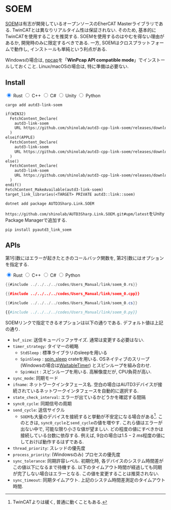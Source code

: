 # SOEM

[SOEM](https://github.com/OpenEtherCATsociety/SOEM)は有志が開発しているオープンソースのEherCAT Masterライブラリである.
TwinCATとは異なりリアルタイム性は保証されない.
そのため, 基本的にTwinCATを使用することを推奨する.
SOEMを使用するのはやむを得ない理由があるか, 開発時のみに限定するべきである.
一方, SOEMはクロスプラットフォームで動作し, インストールも単純という利点がある.

Windowsの場合は, [npcap](https://nmap.org/npcap/)を「**WinPcap API compatible mode**」でインストールしておくこと.
Linux/macOSの場合は, 特に準備は必要ない.

## Install

<div class="tabs">
<input id="rust_tab_install" type="radio" class="tab" name="tab_install" checked>
<label class="tab_item" n=5 for="rust_tab_install">Rust</label>
<input id="cpp_tab_install" type="radio" class="tab" name="tab_install">
<label class="tab_item" n=5 for="cpp_tab_install">C++</label>
<input id="cs_tab_install" type="radio" class="tab" name="tab_install">
<label class="tab_item" n=5 for="cs_tab_install">C#</label>
<input id="unity_tab_install" type="radio" class="tab" name="tab_install">
<label class="tab_item" n=5 for="unity_tab_install">Unity</label>
<input id="python_tab_install" type="radio" class="tab" name="tab_install">
<label class="tab_item" n=5 for="python_tab_install">Python</label>

```rust,name=Shell
cargo add autd3-link-soem
```

```cpp,name=CMakeLists.txt
if(WIN32)
  FetchContent_Declare(
    autd3-link-soem
    URL https://github.com/shinolab/autd3-cpp-link-soem/releases/download/v30.0.1/autd3-link-soem-v30.0.1-win-x64.zip
  )
elseif(APPLE)
  FetchContent_Declare(
    autd3-link-soem
    URL https://github.com/shinolab/autd3-cpp-link-soem/releases/download/v30.0.1/autd3-link-soem-v30.0.1-macos-aarch64.tar.gz
  )
else()
  FetchContent_Declare(
    autd3-link-soem
    URL https://github.com/shinolab/autd3-cpp-link-soem/releases/download/v30.0.1/autd3-link-soem-v30.0.1-linux-x64.tar.gz
  )
endif()
FetchContent_MakeAvailable(autd3-link-soem)
target_link_libraries(<TARGET> PRIVATE autd3::link::soem)
```

```cs,name=Shell
dotnet add package AUTD3Sharp.Link.SOEM
```

<div class="tab_content" id="unity_code_content">
  <p>
    <code class="hljs">https://github.com/shinolab/AUTD3Sharp.Link.SOEM.git#upm/latest</code>をUnity Package Managerで追加する.
  </p>
</div>

```python,name=Shell
pip install pyautd3_link_soem
```
</div>

## APIs

第1引数にはエラーが起きたときのコールバック関数を, 第2引数にはオプションを指定する.

<div class="tabs">
<input id="rust_tab_api" type="radio" class="tab" name="tab_api" checked>
<label class="tab_item" n=4 for="rust_tab_api">Rust</label>
<input id="cpp_tab_api" type="radio" class="tab" name="tab_api">
<label class="tab_item" n=4 for="cpp_tab_api">C++</label>
<input id="cs_tab_api" type="radio" class="tab" name="tab_api">
<label class="tab_item" n=4 for="cs_tab_api">C#</label>
<input id="python_tab_api" type="radio" class="tab" name="tab_api">
<label class="tab_item" n=4 for="python_tab_api">Python</label>

```rust
{{#include ../../../../codes/Users_Manual/link/soem_0.rs}}
```

```cpp
{{#include ../../../../codes/Users_Manual/link/soem_0.cpp}}
```

```cs
{{#include ../../../../codes/Users_Manual/link/soem_0.cs}}
```

```python
{{#include ../../../../codes/Users_Manual/link/soem_0.py}}
```
</div>

SOEMリンクで指定できるオプションは以下の通りである.
デフォルト値は上記の通り.

- `buf_size`: 送信キューバッファサイズ. 通常は変更する必要はない.
- `timer_strategy`: タイマーの戦略
    - `StdSleep`  : 標準ライブラリのsleepを用いる
    - `SpinSleep` : [spin_sleep](https://docs.rs/spin_sleep/latest/spin_sleep/) crateを用いる. OSネイティブのスリープ (Windowsの場合は[WaitableTimer](https://learn.microsoft.com/en-us/windows/win32/sync/waitable-timer-objects)) とスピンループを組み合わせ.
    - `SpinWait`  : スピンループを用いる. 高解像度だが, CPU負荷が高い.
- `sync_mode`: 同期モード
- `ifname`: ネットワークインタフェース名. 空白の場合はAUTD3デバイスが接続されているネットワークインタフェースを自動的に選択する.
- `state_check_interval`: エラーが出ているかどうかを確認する間隔
- `sync0_cycle`: 同期信号の周期
- `send_cycle`: 送信サイクル
    - `SOEM`も大量のデバイスを接続すると挙動が不安定になる場合がある[^fn_soem]. このときは, `sync0_cycle`と`send_cycle`の値を増やす. これら値はエラーが出ない中で, 可能な限り小さな値が望ましい. どの程度の値にすべきかは接続している台数に依存する. 例えば, 9台の場合は$1.5-\SI{2}{ms}$程度の値にしておけば動作するはずである.
- `thread_priority`: スレッドの優先度
- `process_priority`: (Windowsのみ) プロセスの優先度
- `sync_tolerance`: 同期許容レベル. 初期化時, 各デバイスのシステム時間差がこの値以下になるまで待機する. 以下のタイムアウト時間が経過しても同期が完了しない場合はエラーとなる. この値を変更することは推奨されない.
- `sync_timeout`: 同期タイムアウト. 上記のシステム時間差測定のタイムアウト時間.

[^fn_soem]: TwinCATよりは緩く, 普通に動くこともある.
